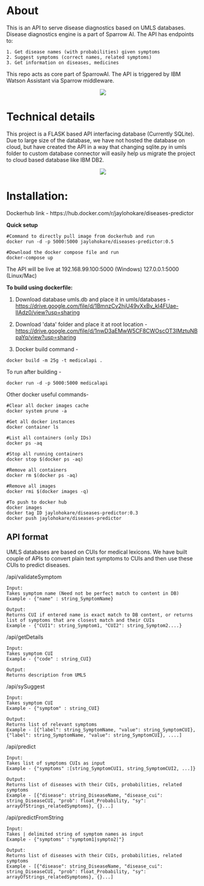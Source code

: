 <h1>About</h1>
This is an API to serve disease diagnostics based on UMLS databases. Disease diagnostics engine is a part of Sparrow AI.
The API has endpoints to:

```
1. Get disease names (with probabilities) given symptoms
2. Suggest symptoms (correct names, related symptoms)
3. Get information on diseases, medicines
```

This repo acts as core part of SparrowAI. The API is triggered by IBM Watson Assistant via Sparrow middleware.

<p align="center">
<img  max-height=500 src="https://sparrow-platform.com/images/sparrow/MedicalInfoEngine.png"/>
</p>

<h1>Technical details</h1>
This project is a FLASK based API interfacing database (Currently SQLite).
Due to large size of the database, we have not hosted the database on cloud, but have created the API in a way that changing sqlite.py in umls folder to custom database connector will easily help us migrate the project to cloud based database like IBM DB2. 

<p align="center">
<img  max-height=400 src="https://raw.githubusercontent.com/sparrow-platform/disease-diagnostics-engine/master/DiseaseDiagnosticEngine.png"/>
</p> 

<h1>Installation:</h1>
Dockerhub link - https://hub.docker.com/r/jaylohokare/diseases-predictor

<b>Quick setup</b><br>

```
#Command to directly pull image from dockerhub and run
docker run -d -p 5000:5000 jaylohokare/diseases-predictor:0.5

#Download the docker compose file and run
docker-compose up
```
The API will be live at 192.168.99.100:5000 (Windows) 127.0.0.1:5000 (Linux/Mac)


<b>To build using dockerfile:</b><br>

1. Download database umls.db and place it in umls/databases - 
https://drive.google.com/file/d/1BmnzCv2hjU49vXxBv_kI4FUae-lIAdz0/view?usp=sharing

2. Download 'data' folder and place it at root location - 
https://drive.google.com/file/d/1nwD3aEMwW5CF8CWOscOT3IMztuNBpaYq/view?usp=sharing

3. Docker build command - 
```
docker build -m 25g -t medicalapi .
```

To run after building - 
```
docker run -d -p 5000:5000 medicalapi
```

Other docker useful commands-
```
#Clear all docker images cache
docker system prune -a

#Get all docker instances
docker container ls

#List all containers (only IDs)
docker ps -aq

#Stop all running containers
docker stop $(docker ps -aq)

#Remove all containers
docker rm $(docker ps -aq)

#Remove all images
docker rmi $(docker images -q)

#To push to docker hub
docker images 
docker tag ID jaylohokare/diseases-predictor:0.3
docker push jaylohokare/diseases-predictor
````


## API format
UMLS databases are based on CUIs for medical lexicons. We have built couple of APIs to convert plain text symptoms to CUIs and then use these CUIs to predict diseases. 

/api/validateSymptom
```
Input:
Takes symptom name (Need not be perfect match to content in DB)
Example - {"name" : string_SymptomName}

Output:
Returns CUI if entered name is exact match to DB content, or returns list of symptoms that are closest match and their CUIs
Example - {"CUI1": string_Symptom1, "CUI2": string_Symptom2....}
```

/api/getDetails
```
Input:
Takes symptom CUI 
Example - {"code" : string_CUI}

Output:
Returns description from UMLS
```


/api/sySuggest
```
Input:
Takes symptom CUI 
Example - {"symptom" : string_CUI}

Output:
Returns list of relevant symptoms
Example - [{"label": string_SymptomName, "value": string_SymptomCUI}, {"label": string_SymptomName, "value": string_SymptomCUI}, ....]
```


/api/predict
```
Input:
Takes list of symptoms CUIs as input
Example - {"symptoms" :[string_SymptomCUI1, string_SymptomCUI2, ...]}

Output:
Returns list of diseases with their CUIs, probabilities, related symptoms
Example - [{"disease": string_DiseaseName, "disease_cui": string_DiseaseCUI, "prob": float_Probability, "sy": arrayOfStrings_relatedSymptoms}, {}...]
```


/api/predictFromString
```
Input:
Takes | delimited string of symptom names as input
Example - {"symptoms" :"symptom1|sympto2|"}

Output:
Returns list of diseases with their CUIs, probabilities, related symptoms
Example - [{"disease": string_DiseaseName, "disease_cui": string_DiseaseCUI, "prob": float_Probability, "sy": arrayOfStrings_relatedSymptoms}, {}...]
```
